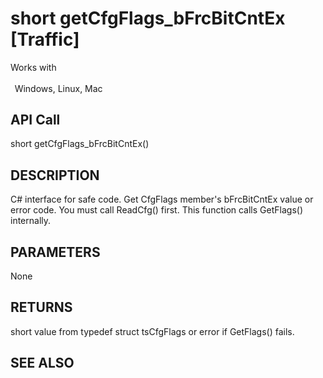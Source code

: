 # short getCfgFlags_bFrcBitCntEx [Traffic]

Works with <p class="s1" style="padding-top: 2pt;padding-left: 5pt;text-indent: 0pt;text-align: left;"><a name="bookmark234">&zwnj;</a>Windows, Linux, Mac</p>

## API Call
short getCfgFlags_bFrcBitCntEx()
## DESCRIPTION
C# interface for safe code. Get CfgFlags member&#39;s bFrcBitCntEx value or error code. You must call ReadCfg() first. This function calls GetFlags() internally.

## PARAMETERS
None

## RETURNS
short value from typedef struct tsCfgFlags or error if GetFlags() fails.

## SEE ALSO

